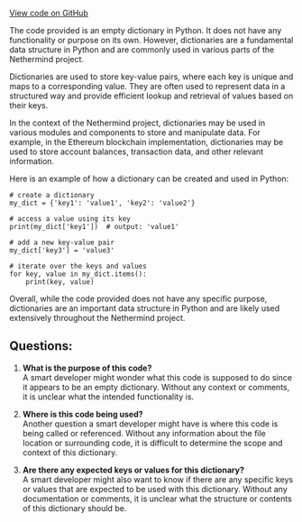 [View code on GitHub](https://github.com/nethermindeth/nethermind/Nethermind.Runner/configs/none.cfg)

The code provided is an empty dictionary in Python. It does not have any functionality or purpose on its own. However, dictionaries are a fundamental data structure in Python and are commonly used in various parts of the Nethermind project.

Dictionaries are used to store key-value pairs, where each key is unique and maps to a corresponding value. They are often used to represent data in a structured way and provide efficient lookup and retrieval of values based on their keys.

In the context of the Nethermind project, dictionaries may be used in various modules and components to store and manipulate data. For example, in the Ethereum blockchain implementation, dictionaries may be used to store account balances, transaction data, and other relevant information.

Here is an example of how a dictionary can be created and used in Python:

```
# create a dictionary
my_dict = {'key1': 'value1', 'key2': 'value2'}

# access a value using its key
print(my_dict['key1'])  # output: 'value1'

# add a new key-value pair
my_dict['key3'] = 'value3'

# iterate over the keys and values
for key, value in my_dict.items():
    print(key, value)
```

Overall, while the code provided does not have any specific purpose, dictionaries are an important data structure in Python and are likely used extensively throughout the Nethermind project.
## Questions: 
 1. **What is the purpose of this code?**\
A smart developer might wonder what this code is supposed to do since it appears to be an empty dictionary. Without any context or comments, it is unclear what the intended functionality is.

2. **Where is this code being used?**\
Another question a smart developer might have is where this code is being called or referenced. Without any information about the file location or surrounding code, it is difficult to determine the scope and context of this dictionary.

3. **Are there any expected keys or values for this dictionary?**\
A smart developer might also want to know if there are any specific keys or values that are expected to be used with this dictionary. Without any documentation or comments, it is unclear what the structure or contents of this dictionary should be.